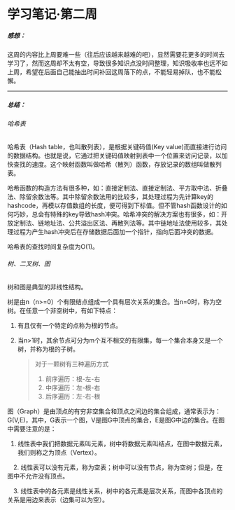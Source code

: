# 学习笔记·第二周

##### 感想：

​	这周的内容比上周要难一些（往后应该越来越难的吧），显然需要花更多的时间去学习了，然而这周却不太有空，导致很多知识点没时间整理，知识吸收率也远不如上周，希望在后面自己能抽出时间补回这周落下的点，不能轻易掉队，也不能松懈。

------

##### 总结：

###### 哈希表

哈希表（Hash table，也叫散列表），是根据关键码值(Key value)而直接进行访问的数据结构。也就是说，它通过把关键码值映射到表中一个位置来访问记录，以加快查找的速度。这个映射函数叫做哈希（散列）函数，存放记录的数组叫做散列表。

哈希函数的构造方法有很多种，如：直接定制法、直接定制法、平方取中法、折叠法、除留余数法等。其中除留余数法用的比较多，其处理过程为先计算key的hashcode，再模以存值数组的长度，便可得到下标值。但不管hash函数设计的如何巧妙，总会有特殊的key导致hash冲突。哈希冲突的解决方案也有很多，如：开放定制法、链地址法、公共溢出区法、再散列法等。其中链地址法使用较多，其处理过程为产生hash冲突后在存储数据后面加一个指针，指向后面冲突的数据。

哈希表的查找时间复杂度为O(1)。

###### 树、二叉树、图

树和图是典型的非线性结构。

树是由n（n>=0）个有限结点组成一个具有层次关系的集合。当n=0时，称为空树。在任意一个非空树中，有如下特点：

1. 有且仅有一个特定的点称为根的节点。

2. 当n>1时，其余节点可分为m个互不相交的有限集，每一个集合本身又是一个树，并称为根的子树。

   > 对于一颗树有三种遍历方式
   >
   > 1. 前序遍历：根-左-右
   > 2. 中序遍历：左-根-右
   > 3. 后序遍历：左-右-根

图（Graph）是由顶点的有穷非空集合和顶点之间边的集合组成，通常表示为：G(V,E)，其中，G表示一个图，V是图G中顶点的集合，E是图G中边的集合。在图中需要注意的是：

1. 线性表中我们把数据元素叫元素，树中将数据元素叫结点，在图中数据元素，我们则称之为顶点（Vertex）。

　2. 线性表可以没有元素，称为空表；树中可以没有节点，称为空树；但是，在图中不允许没有顶点。

　3. 线性表中的各元素是线性关系，树中的各元素是层次关系，而图中各顶点的关系是用边来表示（边集可以为空）。

